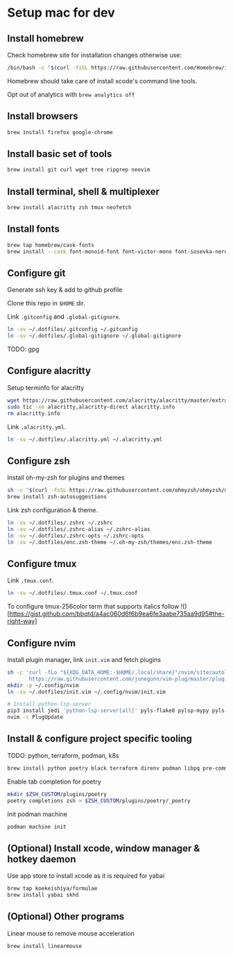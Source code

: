 # Setup mac for dev

## Install homebrew

Check homebrew site for installation changes otherwise use:

```sh
/bin/bash -c "$(curl -fsSL https://raw.githubusercontent.com/Homebrew/install/HEAD/install.sh)"
```

Homebrew should take care of install xcode's command line tools.

Opt out of analytics with `brew analytics off`

## Install browsers

```sh
brew install firefox google-chrome
```

## Install basic set of tools

```sh
brew install git curl wget tree ripgrep neovim
```

## Install terminal, shell & multiplexer

```sh
brew install alacritty zsh tmux neofetch
```

## Install fonts

```sh
brew tap homebrew/cask-fonts
brew install --cask font-monoid-font font-victor-mono font-iosevka-nerd-font
```

## Configure git

Generate ssh key & add to github profile

Clone this repo in `$HOME` dir.

Link `.gitconfig` and `.global-gitignore`.

```sh
ln -sv ~/.dotfiles/.gitconfig ~/.gitconfig
ln -sv ~/.dotfiles/.global-gitignore ~/.global-gitignore
```

TODO: gpg

## Configure alacritty

Setup terminfo for alacritty

```sh
wget https://raw.githubusercontent.com/alacritty/alacritty/master/extra/alacritty.info
sudo tic -xe alacritty,alacritty-direct alacritty.info
rm alacritty.info
```

Link `.alacritty.yml`.

```sh
ln -sv ~/.dotfiles/.alacritty.yml ~/.alacritty.yml
```

## Configure zsh

Install oh-my-zsh for plugins and themes

```sh
sh -c "$(curl -fsSL https://raw.githubusercontent.com/ohmyzsh/ohmyzsh/master/tools/install.sh)"
brew install zsh-autosuggestions
```

Link zsh configuration & theme.

```sh
ln -sv ~/.dotfiles/.zshrc ~/.zshrc
ln -sv ~/.dotfiles/.zshrc-alias ~/.zshrc-alias
ln -sv ~/.dotfiles/.zshrc-opts ~/.zshrc-opts
ln -sv ~/.dotfiles/enc.zsh-theme ~/.oh-my-zsh/themes/enc.zsh-theme
```

## Configure tmux

Link `.tmux.conf`.

```sh
ln -sv ~/.dotfiles/.tmux.conf ~/.tmux.conf
```

To configure tmux-256color term that supports italics follow !()[https://gist.github.com/bbqtd/a4ac060d6f6b9ea6fe3aabe735aa9d95#the-right-way]

## Configure nvim

Install plugin manager, link `init.vim` and fetch plugins

```sh
sh -c 'curl -fLo "${XDG_DATA_HOME:-$HOME/.local/share}"/nvim/site/autoload/plug.vim --create-dirs \
       https://raw.githubusercontent.com/junegunn/vim-plug/master/plug.vim'
mkdir -p ~/.config/nvim
ln -sv ~/.dotfiles/init.vim ~/.config/nvim/init.vim

# Install python-lsp-server
pip3 install jedi 'python-lsp-server[all]' pyls-flake8 pylsp-mypy pyls-isort python-lsp-black pyls-memestra pylsp-rope
nvim -c PlugUpdate

```

## Install & configure project specific tooling

TODO: python, terraform, podman, k8s

```sh
brew install python poetry black terraform direnv podman libpq pre-commit
```

Enable tab completion for poetry

```sh
mkdir $ZSH_CUSTOM/plugins/poetry
poetry completions zsh > $ZSH_CUSTOM/plugins/poetry/_poetry
```

Init podman machine

```sh
podman machine init
```

## (Optional) Install xcode, window manager & hotkey daemon

Use app store to install xcode as it is required for yabai

```sh
brew tap koekeishiya/formulae
brew install yabai skhd
```

## (Optional) Other programs

Linear mouse to remove mouse acceleration

```sh
brew install linearmouse
```
